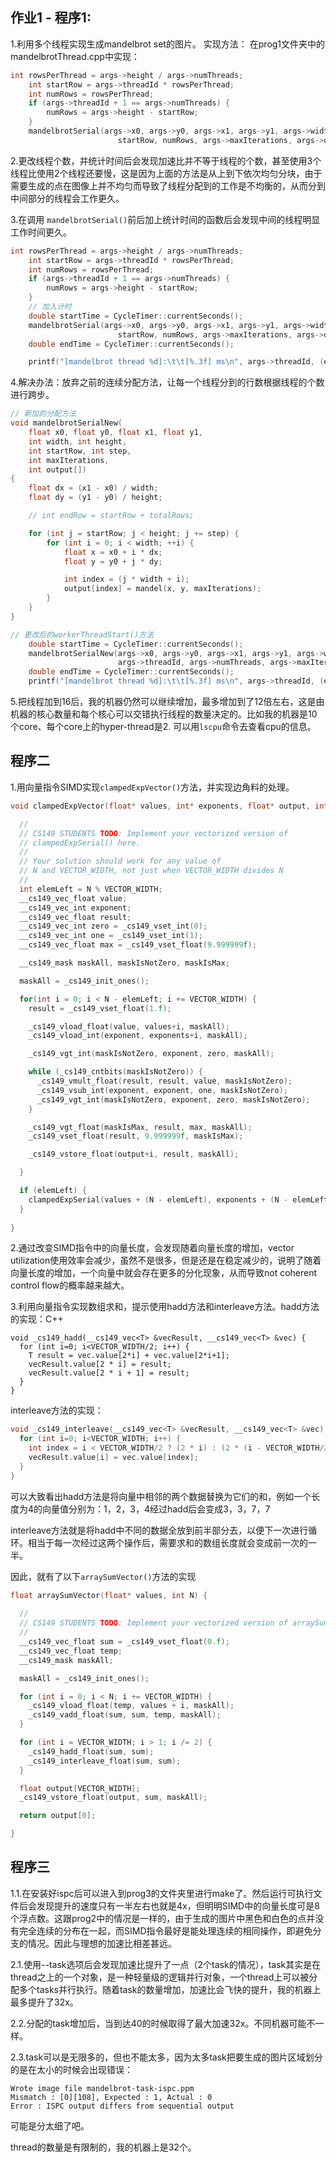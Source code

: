 ## 作业1 - 程序1:

1.利用多个线程实现生成mandelbrot set的图片。
实现方法：
在prog1文件夹中的mandelbrotThread.cpp中实现：
```C++
int rowsPerThread = args->height / args->numThreads;
    int startRow = args->threadId * rowsPerThread;
    int numRows = rowsPerThread;
    if (args->threadId + 1 == args->numThreads) {
        numRows = args->height - startRow;
    }
    mandelbrotSerial(args->x0, args->y0, args->x1, args->y1, args->width, args->height, 
                        startRow, numRows, args->maxIterations, args->output);    
```

2.更改线程个数，并统计时间后会发现加速比并不等于线程的个数，甚至使用3个线程比使用2个线程还要慢，这是因为上面的方法是从上到下依次均匀分块，由于需要生成的点在图像上并不均匀而导致了线程分配到的工作是不均衡的，从而分到中间部分的线程会工作更久。


3.在调用
`mandelbrotSerial()`前后加上统计时间的函数后会发现中间的线程明显工作时间更久。
```C++
int rowsPerThread = args->height / args->numThreads;
    int startRow = args->threadId * rowsPerThread;
    int numRows = rowsPerThread;
    if (args->threadId + 1 == args->numThreads) {
        numRows = args->height - startRow;
    }
    // 加入计时
    double startTime = CycleTimer::currentSeconds();
    mandelbrotSerial(args->x0, args->y0, args->x1, args->y1, args->width, args->height, 
                        startRow, numRows, args->maxIterations, args->output);    
    double endTime = CycleTimer::currentSeconds();

    printf("[mandelbrot thread %d]:\t\t[%.3f] ms\n", args->threadId, (endTime - startTime) * 1000);
```

4.解决办法：放弃之前的连续分配方法，让每一个线程分到的行数根据线程的个数进行跨步。
```C++
// 新加的分配方法
void mandelbrotSerialNew(
    float x0, float y0, float x1, float y1,
    int width, int height,
    int startRow, int step,
    int maxIterations,
    int output[])
{
    float dx = (x1 - x0) / width;
    float dy = (y1 - y0) / height;

    // int endRow = startRow + totalRows;

    for (int j = startRow; j < height; j += step) {
        for (int i = 0; i < width; ++i) {
            float x = x0 + i * dx;
            float y = y0 + j * dy;

            int index = (j * width + i);
            output[index] = mandel(x, y, maxIterations);
        }
    }
}

// 更改后的workerThreadStart()方法
    double startTime = CycleTimer::currentSeconds();
    mandelbrotSerialNew(args->x0, args->y0, args->x1, args->y1, args->width, args->height, 
                        args->threadId, args->numThreads, args->maxIterations, args->output);    
    double endTime = CycleTimer::currentSeconds();
    printf("[mandelbrot thread %d]:\t\t[%.3f] ms\n", args->threadId, (endTime - startTime) * 1000);

```

5.把线程加到16后，我的机器仍然可以继续增加，最多增加到了12倍左右，这是由机器的核心数量和每个核心可以交错执行线程的数量决定的。比如我的机器是10个core、每个core上的hyper-thread是2.
可以用`lscpu`命令去查看cpu的信息。

## 程序二

1.用向量指令SIMD实现```clampedExpVector()```方法，并实现边角料的处理。
```C++
void clampedExpVector(float* values, int* exponents, float* output, int N) {

  //
  // CS149 STUDENTS TODO: Implement your vectorized version of
  // clampedExpSerial() here.
  //
  // Your solution should work for any value of
  // N and VECTOR_WIDTH, not just when VECTOR_WIDTH divides N
  //
  int elemLeft = N % VECTOR_WIDTH;
  __cs149_vec_float value;
  __cs149_vec_int exponent;
  __cs149_vec_float result;
  __cs149_vec_int zero = _cs149_vset_int(0);
  __cs149_vec_int one = _cs149_vset_int(1);
  __cs149_vec_float max = _cs149_vset_float(9.999999f);

  __cs149_mask maskAll, maskIsNotZero, maskIsMax;

  maskAll = _cs149_init_ones();

  for(int i = 0; i < N - elemLeft; i += VECTOR_WIDTH) {
    result = _cs149_vset_float(1.f);

    _cs149_vload_float(value, values+i, maskAll);
    _cs149_vload_int(exponent, exponents+i, maskAll);

    _cs149_vgt_int(maskIsNotZero, exponent, zero, maskAll);

    while (_cs149_cntbits(maskIsNotZero)) {
      _cs149_vmult_float(result, result, value, maskIsNotZero);
      _cs149_vsub_int(exponent, exponent, one, maskIsNotZero);
      _cs149_vgt_int(maskIsNotZero, exponent, zero, maskIsNotZero);
    }

    _cs149_vgt_float(maskIsMax, result, max, maskAll);
    _cs149_vset_float(result, 9.999999f, maskIsMax);

    _cs149_vstore_float(output+i, result, maskAll);

  }

  if (elemLeft) {
    clampedExpSerial(values + (N - elemLeft), exponents + (N - elemLeft), output + (N - elemLeft), elemLeft);
  }
  
}
```

2.通过改变SIMD指令中的向量长度，会发现随着向量长度的增加，vector utilization使用效率会减少，虽然不是很多，但是还是在稳定减少的，说明了随着向量长度的增加，一个向量中就会存在更多的分化现象，从而导致not coherent control flow的概率越来越大。


3.利用向量指令实现数组求和，提示使用hadd方法和interleave方法。hadd方法的实现：C++
```
void _cs149_hadd(__cs149_vec<T> &vecResult, __cs149_vec<T> &vec) {
  for (int i=0; i<VECTOR_WIDTH/2; i++) {
    T result = vec.value[2*i] + vec.value[2*i+1];
    vecResult.value[2 * i] = result;
    vecResult.value[2 * i + 1] = result;
  }
}
```

interleave方法的实现：
```C++
void _cs149_interleave(__cs149_vec<T> &vecResult, __cs149_vec<T> &vec) {
  for (int i=0; i<VECTOR_WIDTH; i++) {
    int index = i < VECTOR_WIDTH/2 ? (2 * i) : (2 * (i - VECTOR_WIDTH/2) + 1);
    vecResult.value[i] = vec.value[index];
  }
}
```
可以大致看出hadd方法是将向量中相邻的两个数据替换为它们的和，例如一个长度为4的向量值分别为：1，2，3，4经过hadd后会变成3，3，7，7

interleave方法就是将hadd中不同的数据全放到前半部分去，以便下一次进行循环。相当于每一次经过这两个操作后，需要求和的数组长度就会变成前一次的一半。

因此，就有了以下```arraySumVector()```方法的实现
```C++
float arraySumVector(float* values, int N) {
  
  //
  // CS149 STUDENTS TODO: Implement your vectorized version of arraySumSerial here
  //
  __cs149_vec_float sum = _cs149_vset_float(0.f);
  __cs149_vec_float temp;
  __cs149_mask maskAll;

  maskAll = _cs149_init_ones();

  for (int i = 0; i < N; i += VECTOR_WIDTH) {
    _cs149_vload_float(temp, values + i, maskAll);
    _cs149_vadd_float(sum, sum, temp, maskAll);
  }

  for (int i = VECTOR_WIDTH; i > 1; i /= 2) {
    _cs149_hadd_float(sum, sum);
    _cs149_interleave_float(sum, sum);
  }

  float output[VECTOR_WIDTH];
  _cs149_vstore_float(output, sum, maskAll);

  return output[0];

}
```

## 程序三

1.1.在安装好ispc后可以进入到prog3的文件夹里进行make了。然后运行可执行文件后会发现提升的速度只有一半左右也就是4x，但明明SIMD中的向量长度可是8个浮点数。这跟prog2中的情况是一样的，由于生成的图片中黑色和白色的点并没有完全连续的分布在一起，而SIMD指令最好是能处理连续的相同操作，即避免分支的情况。因此与理想的加速比相差甚远。

2.1.使用--task选项后会发现加速比提升了一点（2个task的情况），task其实是在thread之上的一个对象，是一种轻量级的逻辑并行对象，一个thread上可以被分配多个tasks并行执行。随着task的数量增加，加速比会飞快的提升，我的机器上最多提升了32x。

2.2.分配的task增加后，当到达40的时候取得了最大加速32x。不同机器可能不一样。

2.3.task可以是无限多的，但也不能太多，因为太多task把要生成的图片区域划分的是在太小的时候会出现错误：
```
Wrote image file mandelbrot-task-ispc.ppm
Mismatch : [0][108], Expected : 1, Actual : 0
Error : ISPC output differs from sequential output
```
可能是分太细了吧。

thread的数量是有限制的，我的机器上是32个。

